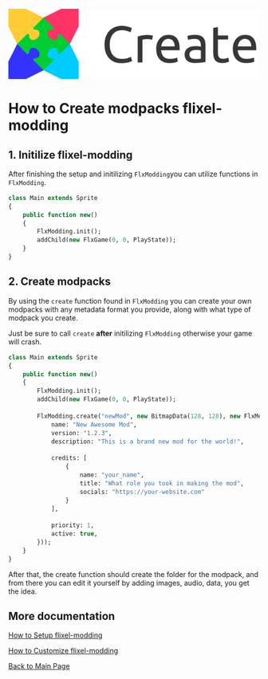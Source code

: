 ![](images/create.png?raw=true)
# How to Create modpacks flixel-modding

## 1. Initilize flixel-modding

After finishing the setup and initilizing `FlxModding`you can utilize functions in `FlxModding`.

```haxe
class Main extends Sprite
{
    public function new()
    {
        FlxModding.init();
        addChild(new FlxGame(0, 0, PlayState));
    }
}
```

## 2. Create modpacks

By using the `create` function found in `FlxModding` you can create your own modpacks with any metadata format you provide, along with what type of modpack you create.

Just be sure to call `create` **after** initilizing `FlxModding` otherwise your game will crash.

```haxe
class Main extends Sprite
{
    public function new()
    {
        FlxModding.init();
        addChild(new FlxGame(0, 0, PlayState));

        FlxModding.create("newMod", new BitmapData(128, 128), new FlxMetadataFormat().fromDynamicData({
	        name: "New Awesome Mod",
	        version: "1.2.3",
	        description: "This is a brand new mod for the world!",

	        credits: [
		        {
			        name: "your_name",
			        title: "What role you took in making the mod",
			        socials: "https://your-website.com"
		        }
	        ],

	        priority: 1,
	        active: true,
        }));
    }
}
```

After that, the create function should create the folder for the modpack, and from there you can edit it yourself by adding images, audio, data, you get the idea.

## More documentation
[How to Setup flixel-modding](doc_setup.md)

[How to Customize flixel-modding](doc_customize.md)

[Back to Main Page](../README.md)
